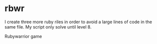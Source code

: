 rbwr
====
I create three more ruby riles in order to avoid a large lines of code in the same file.
My script only solve until level 8.

Rubywarrior game
